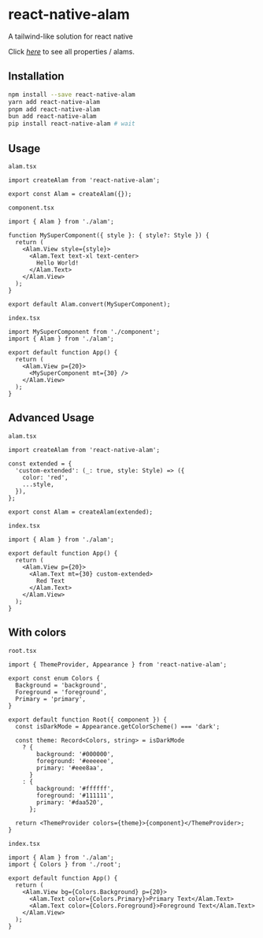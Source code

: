 # react-native-alam

A tailwind-like solution for react native

Click _[here](./ATTR.md)_ to see all properties / alams.

## Installation

```sh
npm install --save react-native-alam
yarn add react-native-alam
pnpm add react-native-alam
bun add react-native-alam
pip install react-native-alam # wait
```

## Usage

`alam.tsx`

```tsx
import createAlam from 'react-native-alam';

export const Alam = createAlam({});
```

`component.tsx`

```tsx
import { Alam } from './alam';

function MySuperComponent({ style }: { style?: Style }) {
  return (
    <Alam.View style={style}>
      <Alam.Text text-xl text-center>
        Hello World!
      </Alam.Text>
    </Alam.View>
  );
}

export default Alam.convert(MySuperComponent);
```

`index.tsx`

```tsx
import MySuperComponent from './component';
import { Alam } from './alam';

export default function App() {
  return (
    <Alam.View p={20}>
      <MySuperComponent mt={30} />
    </Alam.View>
  );
}
```

## Advanced Usage

`alam.tsx`

```tsx
import createAlam from 'react-native-alam';

const extended = {
  'custom-extended': (_: true, style: Style) => ({
    color: 'red',
    ...style,
  }),
};

export const Alam = createAlam(extended);
```

`index.tsx`

```tsx
import { Alam } from './alam';

export default function App() {
  return (
    <Alam.View p={20}>
      <Alam.Text mt={30} custom-extended>
        Red Text
      </Alam.Text>
    </Alam.View>
  );
}
```

## With colors

`root.tsx`

```tsx
import { ThemeProvider, Appearance } from 'react-native-alam';

export const enum Colors {
  Background = 'background',
  Foreground = 'foreground',
  Primary = 'primary',
}

export default function Root({ component }) {
  const isDarkMode = Appearance.getColorScheme() === 'dark';

  const theme: Record<Colors, string> = isDarkMode
    ? {
        background: '#000000',
        foreground: '#eeeeee',
        primary: '#eee8aa',
      }
    : {
        background: '#ffffff',
        foreground: '#111111',
        primary: '#daa520',
      };

  return <ThemeProvider colors={theme}>{component}</ThemeProvider>;
}
```

`index.tsx`

```tsx
import { Alam } from './alam';
import { Colors } from './root';

export default function App() {
  return (
    <Alam.View bg={Colors.Background} p={20}>
      <Alam.Text color={Colors.Primary}>Primary Text</Alam.Text>
      <Alam.Text color={Colors.Foreground}>Foreground Text</Alam.Text>
    </Alam.View>
  );
}
```
